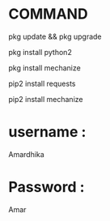 # COMMAND

﻿pkg update && pkg upgrade

pkg install python2

pkg install mechanize

pip2 install requests

pip2 install mechanize




# username :
Amardhika

# Password :
Amar
